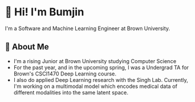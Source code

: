 # 👋 Hi! I'm Bumjin 

I'm a Software and Machine Learning Engineer at Brown University.

## 💬 About Me

* I'm a rising Junior at Brown University studying Computer Science
* For the past year, and in the upcoming spring, I was a Undergrad TA for Brown's CSCI1470 Deep Learning course. 
* I also do applied Deep Learning research with the Singh Lab. Currently, I'm working on a multimodal model which encodes medical data of different modalities into the same latent space. 

<!--
**joobumjin/joobumjin** is a ✨ _special_ ✨ repository because its `README.md` (this file) appears on your GitHub profile.

Here are some ideas to get you started:

- 🔭 I’m currently working on ...
- 🌱 I’m currently learning ...
- 👯 I’m looking to collaborate on ...
- 🤔 I’m looking for help with ...
- 💬 Ask me about ...
- 📫 How to reach me: ...
- 😄 Pronouns: ...
- ⚡ Fun fact: ...
-->

